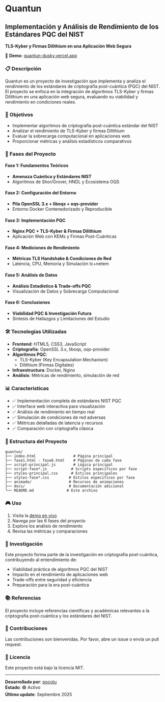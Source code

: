 # Quantun

## Implementación y Análisis de Rendimiento de los Estándares PQC del NIST

**TLS-Kyber y Firmas Dilithium en una Aplicación Web Segura**

🔗 **Demo**: [quantun-dusky.vercel.app](https://quantun-dusky.vercel.app)

### 📋 Descripción

Quantun es un proyecto de investigación que implementa y analiza el rendimiento de los estándares de criptografía post-cuántica (PQC) del NIST. El proyecto se enfoca en la integración de algoritmos TLS-Kyber y firmas Dilithium en una aplicación web segura, evaluando su viabilidad y rendimiento en condiciones reales.

### 🎯 Objetivos

- Implementar algoritmos de criptografía post-cuántica estándar del NIST
- Analizar el rendimiento de TLS-Kyber y firmas Dilithium
- Evaluar la sobrecarga computacional en aplicaciones web
- Proporcionar métricas y análisis estadísticos comparativos

### 🚀 Fases del Proyecto

#### Fase 1: Fundamentos Teóricos
- **Amenaza Cuántica y Estándares NIST**
- Algoritmos de Shor/Grover, HNDL y Ecosistema OQS

#### Fase 2: Configuración del Entorno
- **Pila OpenSSL 3.x + liboqs + oqs-provider**
- Entorno Docker Contenedorizado y Reproducible

#### Fase 3: Implementación PQC
- **Nginx PQC + TLS-Kyber & Firmas Dilithium**
- Aplicación Web con KEMs y Firmas Post-Cuánticas

#### Fase 4: Mediciones de Rendimiento
- **Métricas TLS Handshake & Condiciones de Red**
- Latencia, CPU, Memoria y Simulación tc+netem

#### Fase 5: Análisis de Datos
- **Análisis Estadístico & Trade-offs PQC**
- Visualización de Datos y Sobrecarga Computacional

#### Fase 6: Conclusiones
- **Viabilidad PQC & Investigación Futura**
- Síntesis de Hallazgos y Limitaciones del Estudio

### 🛠️ Tecnologías Utilizadas

- **Frontend**: HTML5, CSS3, JavaScript
- **Criptografía**: OpenSSL 3.x, liboqs, oqs-provider
- **Algoritmos PQC**: 
  - TLS-Kyber (Key Encapsulation Mechanism)
  - Dilithium (Firmas Digitales)
- **Infraestructura**: Docker, Nginx
- **Análisis**: Métricas de rendimiento, simulación de red

### 📊 Características

- ✅ Implementación completa de estándares NIST PQC
- ✅ Interface web interactiva para visualización
- ✅ Análisis de rendimiento en tiempo real
- ✅ Simulación de condiciones de red adversas
- ✅ Métricas detalladas de latencia y recursos
- ✅ Comparación con criptografía clásica

### 📁 Estructura del Proyecto

```
quantun/
├── index.html                 # Página principal
├── fase1.html - fase6.html    # Páginas de cada fase
├── script-principal.js        # Lógica principal
├── script-fase*.js           # Scripts específicos por fase
├── styles-principal.css      # Estilos principales
├── styles-fase*.css         # Estilos específicos por fase
├── animado/                 # Recursos de animaciones
├── docs/                    # Documentación adicional
└── README.md               # Este archivo
```

### 🎮 Uso

1. Visita la [demo en vivo](https://quantun-dusky.vercel.app)
2. Navega por las 6 fases del proyecto
3. Explora los análisis de rendimiento
4. Revisa las métricas y comparaciones

### 🔬 Investigación

Este proyecto forma parte de la investigación en criptografía post-cuántica, contribuyendo al entendimiento de:

- Viabilidad práctica de algoritmos PQC del NIST
- Impacto en el rendimiento de aplicaciones web
- Trade-offs entre seguridad y eficiencia
- Preparación para la era post-cuántica

### 📚 Referencias

El proyecto incluye referencias científicas y académicas relevantes a la criptografía post-cuántica y los estándares del NIST.

### 🤝 Contribuciones

Las contribuciones son bienvenidas. Por favor, abre un issue o envía un pull request.

### 📄 Licencia

Este proyecto está bajo la licencia MIT.

---

**Desarrollado por**: [pocotu](https://github.com/pocotu)  
**Estado**: 🟢 Activo  
**Último update**: Septiembre 2025